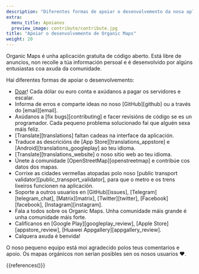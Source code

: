 ```yaml
---
description: "Diferentes formas de apoiar o desenvolvemento da nosa aplicación gratuíta"
extra:
  menu_title: Apoianos
  preview_image: contribute/contribute.jpg
title: "Apoiar o desenvolvemento de Organic Maps"
weight: 20
---
```


Organic Maps é unha aplicación gratuíta de código aberto. Está libre de
anuncios, non recolle a túa información persoal e é desenvolvido por algúns
entusiastas coa axuda da comunidade.

Hai diferentes formas de apoiar o desenvolvemento:

- [Doar](@/donate/index.md)! Cada dólar ou euro conta e axúdanos a pagar os
  servidores e escalar.
- Informa de erros e comparte ideas no noso [GitHub][github] ou a través do
  [email][email].
- Axúdanos a [fix bugs][contributing] e facer revisións de código se es un
  programador. Cada pequeno problema solucionado fai que alguén sexa máis
  feliz.
- [Translate][translations] faltan cadeas na interface da aplicación.
- Traduce as descricións de [App Store][translations_appstore] e
  [Android][translations_googleplay] ao teu idioma.
- [Translate][translations_website] o noso sitio web ao teu idioma.
- Únete á comunidade [OpenStreetMap][openstreetmap] e contribúe cos datos
  dos mapas.
- Corrixe as cidades vermellas atopadas polo noso [public transport
  validator][public_transport_validator], para que o metro e os trens
  lixeiros funcionen na aplicación.
- Soporte a outros usuarios en [GitHub][issues], [Telegram][telegram_chat],
  [Matrix][matrix], [Twitter][twitter], [Facebook][facebook],
  [Instagram][instagram].
- Fala a todos sobre os Organic Maps. Unha comunidade máis grande é unha
  comunidade máis forte.
- Califícanos en [Google Play][googleplay_review], [Apple
  Store][appstore_review], [Huawei Appgallery][appgallery_review].
- Calquera axuda é benvida!

O noso pequeno equipo está moi agradecido polos teus comentarios e apoio. Os
mapas orgánicos non serían posibles sen os nosos usuarios ❤️.

{{references()}}
